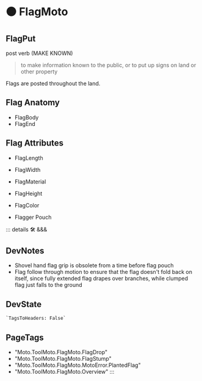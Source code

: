 
# 🟠 <moto>FlagMoto</moto>

## FlagPut

post verb (MAKE KNOWN)

> to make information known to the public, or to put up signs on land or other property

Flags are posted throughout the land.

## Flag Anatomy

- FlagBody
- FlagEnd

## Flag Attributes

- FlagLength
- FlagWidth
- FlagMaterial
- FlagHeight
- FlagColor

- Flagger Pouch

::: details 🛠 <dev>&&&</dev>

## DevNotes

- Shovel hand flag grip is obsolete from a time before flag pouch
- Flag follow through motion to ensure that the flag doesn't fold back on itself, since fully extended flag drapes over branches, while clumped flag just falls to the ground

## DevState

```py
`TagsToHeaders: False`
```

<h2>PageTags</h2>

- "Moto.ToolMoto.FlagMoto.FlagDrop"
- "Moto.ToolMoto.FlagMoto.FlagStump"
- "Moto.ToolMoto.FlagMoto.MotoError.PlantedFlag"
- "Moto.ToolMoto.FlagMoto.Overview"
:::
